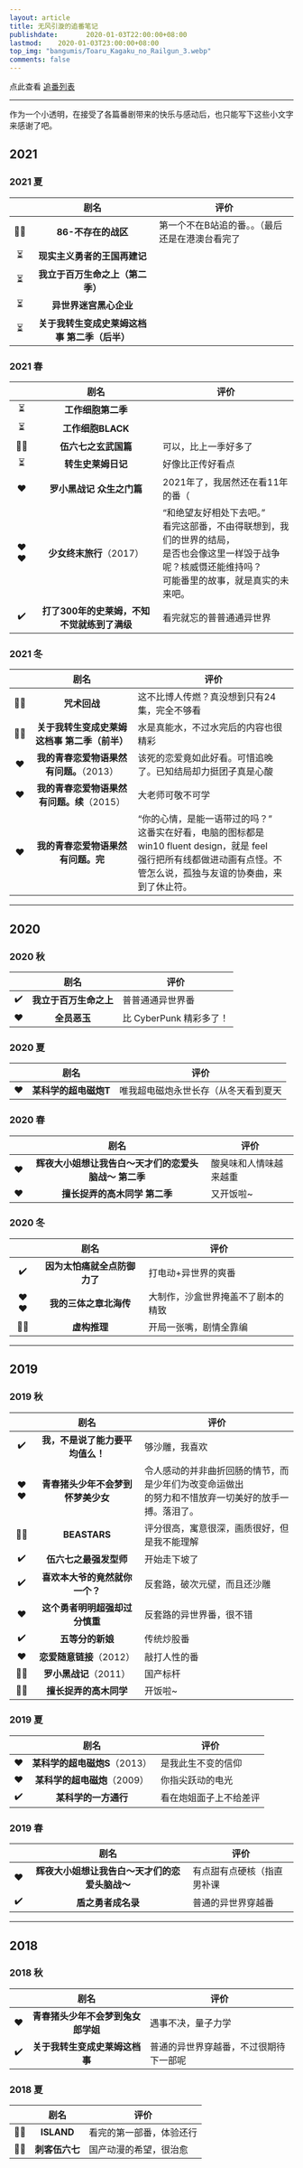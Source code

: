 ```yaml
---
layout: article
title: 无风引漩的追番笔记
publishdate:       2020-01-03T22:00:00+08:00
lastmod:    2020-01-03T23:00:00+08:00
top_img: "bangumis/Toaru_Kagaku_no_Railgun_3.webp"
comments: false 
---
```


点此查看 [<i class="fa-fw iconfont icon-bilibili-fill"></i>追番列表](bilibili.html)

***

作为一个小透明，在接受了各篇番剧带来的快乐与感动后，也只能写下这些小文字来感谢了吧。

## 2021

### 2021 夏

||剧名|评价
|:---:|:---:|---
👍🏻|**86-不存在的战区**|第一个不在B站追的番。。（最后还是在港澳台看完了
⏳|**现实主义勇者的王国再建记**|
⏳|**我立于百万生命之上（第二季）**|
⏳|**异世界迷宫黑心企业**|
⏳️|**关于我转生变成史莱姆这档事 第二季（后半）**|

### 2021 春

||剧名|评价
|:---:|:---:|---
⏳|**工作细胞第二季**|
⏳|**工作细胞BLACK**|
👍🏻|**伍六七之玄武国篇**|可以，比上一季好多了
⏳|**转生史莱姆日记**|好像比正传好看点
❤️|**罗小黑战记 众生之门篇**|2021年了，我居然还在看11年的番（
❤️❤️|**少女终末旅行**（2017）|“和绝望友好相处下去吧。”</br>看完这部番，不由得联想到，我们的世界的结局，</br>是否也会像这里一样毁于战争呢？核威慑还能维持吗？</br>可能番里的故事，就是真实的未来吧。
✔️|**打了300年的史莱姆，不知不觉就练到了满级**|看完就忘的普普通通异世界

### 2021 冬

||剧名|评价
|:---:|:---:|---
👍🏻️|**咒术回战**|这不比博人传燃？真没想到只有24集，完全不够看
👍🏻️|**关于我转生变成史莱姆这档事 第二季（前半）**|水是真能水，不过水完后的内容也很精彩
️❤️|**我的青春恋爱物语果然有问题。**（2013）|该死的恋爱竟如此好看。可惜追晚了。已知结局却力挺团子真是心酸
️❤️️|**我的青春恋爱物语果然有问题。续**（2015）|大老师可敬不可学
️❤️️|**我的青春恋爱物语果然有问题。完**|“你的心情，是能一语带过的吗？”</br>这番实在好看，电脑的图标都是 win10 fluent design，就是 feel</br>强行把所有线都做进动画有点怪。不管怎么说，孤独与友谊的协奏曲，来到了休止符。

***

## 2020

### 2020 秋

||剧名|评价
|:---:|:---:|---
✔️|**我立于百万生命之上**|普普通通异世界番
️❤️|**全员恶玉**|比 CyberPunk 精彩多了！

### 2020 夏

||剧名|评价
|:---:|:---:|---
❤️️|**某科学的超电磁炮T**|唯我超电磁炮永世长存（从冬天看到夏天

### 2020 春

||剧名|评价
|:---:|:---:|---
❤️️|**辉夜大小姐想让我告白～天才们的恋爱头脑战～ 第二季**|酸臭味和人情味越来越重
️❤️|**擅长捉弄的高木同学 第二季**|又开饭啦~

### 2020 冬

||剧名|评价
|:---:|:---:|---
✔️️|**因为太怕痛就全点防御力了**|打电动+异世界的爽番
❤️️❤️|**我的三体之章北海传**|大制作，沙盒世界掩盖不了剧本的精致
👎🏻|**虚构推理**|开局一张嘴，剧情全靠编

***

## 2019

### 2019 秋

||剧名|评价
|:---:|:---:|---
✔️️|**我，不是说了能力要平均值么！**|够沙雕，我喜欢
❤️️❤️️|**青春猪头少年不会梦到怀梦美少女**|令人感动的并非曲折回肠的情节，而是少年们为改变命运做出</br>的努力和不惜放弃一切美好的放手一搏。落泪了。
👎🏻️|**BEASTARS**|评分很高，寓意很深，画质很好，但是我不能理解
✔️️|**伍六七之最强发型师**|开始走下坡了
✔️️|**喜欢本大爷的竟然就你一个？**|反套路，破次元壁，而且还沙雕
❤️️|**这个勇者明明超强却过分慎重**|反套路的异世界番，很不错
✔️️|**五等分的新娘**|传统炒股番
❤️️|**恋爱随意链接**（2012）|敲打人性的番
👍🏻️|**罗小黑战记**（2011）|国产标杆
👍🏻️|**擅长捉弄的高木同学**|开饭啦~

### 2019 夏

||剧名|评价
|:---:|:---:|---
❤️️|**某科学的超电磁炮S**（2013）|是我此生不变的信仰
❤️️|**某科学的超电磁炮**（2009）|你指尖跃动的电光
✔️️|**某科学的一方通行**|看在炮姐面子上不给差评

### 2019 春

||剧名|评价
|:---:|:---:|---
❤️️|**辉夜大小姐想让我告白～天才们的恋爱头脑战～**|有点甜有点硬核（指直男补课
✔️️|**盾之勇者成名录**|普通的异世界穿越番

***

## 2018

### 2018 秋

||剧名|评价
|:---:|:---:|---
❤️️|**青春猪头少年不会梦到兔女郎学姐**|遇事不决，量子力学
✔️️|**关于我转生变成史莱姆这档事**|普通的异世界穿越番，不过很期待下一部呢

### 2018 夏

||剧名|评价
|:---:|:---:|---
👍🏻️|**ISLAND**|看完的第一部番，体验还行
👍🏻️|**刺客伍六七**|国产动漫的希望，很治愈


